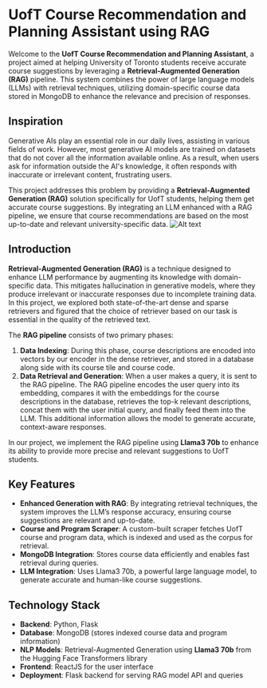 # UofT Course Recommendation and Planning Assistant using RAG

Welcome to the **UofT Course Recommendation and Planning Assistant**, a project aimed at helping University of Toronto students receive accurate course suggestions by leveraging a **Retrieval-Augmented Generation (RAG)** pipeline. This system combines the power of large language models (LLMs) with retrieval techniques, utilizing domain-specific course data stored in MongoDB to enhance the relevance and precision of responses.

## Inspiration

Generative AIs play an essential role in our daily lives, assisting in various fields of work. However, most generative AI models are trained on datasets that do not cover all the information available online. As a result, when users ask for information outside the AI's knowledge, it often responds with inaccurate or irrelevant content, frustrating users.

This project addresses this problem by providing a **Retrieval-Augmented Generation (RAG)** solution specifically for UofT students, helping them get accurate course suggestions. By integrating an LLM enhanced with a RAG pipeline, we ensure that course recommendations are based on the most up-to-date and relevant university-specific data.
![Alt text](RAG_model.jpg)

## Introduction

**Retrieval-Augmented Generation (RAG)** is a technique designed to enhance LLM performance by augmenting its knowledge with domain-specific data. This mitigates hallucination in generative models, where they produce irrelevant or inaccurate responses due to incomplete training data. In this project, we explored both state-of-the-art dense and sparse retrievers and figured that the choice of retriever based on our task is essential in the quality of the retrieved text.

The **RAG pipeline** consists of two primary phases:
1. **Data Indexing**: During this phase, course descriptions are encoded into vectors by our encoder in the dense retriever, and stored in a database along side with its course tile and course code.
2. **Data Retrieval and Generation**: When a user makes a query, it is sent to the RAG pipeline. The RAG pipeline encodes the user query into its embedding, compares it with the embeddings for the course descriptions in the database, retrieves the top-k relevant descriptions, concat them with the user initial query, and finally feed them into the LLM. This additional information allows the model to generate accurate, context-aware responses.

In our project, we implement the RAG pipeline using **Llama3 70b** to enhance its ability to provide more precise and relevant suggestions to UofT students.

## Key Features
- **Enhanced Generation with RAG**: By integrating retrieval techniques, the system improves the LLM’s response accuracy, ensuring course suggestions are relevant and up-to-date.
- **Course and Program Scraper**: A custom-built scraper fetches UofT course and program data, which is indexed and used as the corpus for retrieval.
- **MongoDB Integration**: Stores course data efficiently and enables fast retrieval during queries.
- **LLM Integration**: Uses Llama3 70b, a powerful large language model, to generate accurate and human-like course suggestions.

## Technology Stack

- **Backend**: Python, Flask
- **Database**: MongoDB (stores indexed course data and program information)
- **NLP Models**: Retrieval-Augmented Generation using **Llama3 70b** from the Hugging Face Transformers library
- **Frontend**: ReactJS for the user interface
- **Deployment**: Flask backend for serving RAG model API and queries

